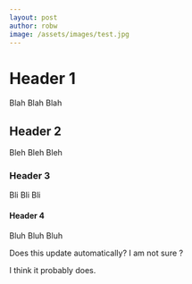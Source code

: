 ```yaml
---
layout: post
author: robw
image: /assets/images/test.jpg
---
```


# Header 1
Blah Blah Blah
## Header 2
Bleh Bleh Bleh
### Header 3
Bli Bli Bli
#### Header 4
Bluh Bluh Bluh


Does this update automatically?
I am not sure ?

I think it probably does.
